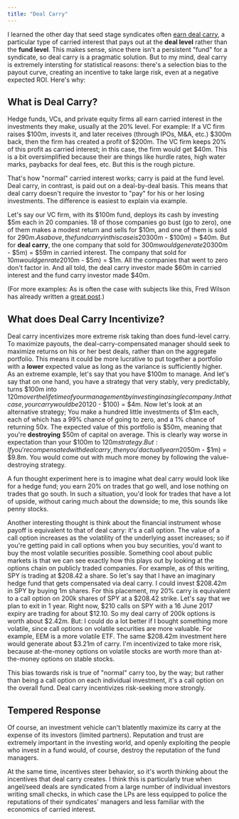 ```yaml
---
title: "Deal Carry"
---
```


I learned the other day that seed stage syndicates often [earn deal carry](https://angel.co/economics-syndicates), a particular type of carried interest that pays out at the **deal level** rather than the **fund level**. This makes sense, since there isn't a persistent "fund" for a syndicate, so deal carry is a pragmatic solution. But to my mind, deal carry is extremely intersting for statistical reasons: there's a selection bias to the payout curve, creating an incentive to take large risk, even at a negative expected ROI. Here's why:

## What is Deal Carry?

Hedge funds, VCs, and private equity firms all earn carried interest in the investments they make, usually at the 20% level. For example: If a VC firm raises $100m, invests it, and later receives (through IPOs, M&A, etc.) $300m back, then the firm has created a profit of $200m. The VC firm keeps 20% of this profit as carried interest; in this case, the firm would get $40m. This is a bit oversimplified because their are things like hurdle rates, high water marks, paybacks for deal fees, etc. But this is the rough picture.

That's how "normal" carried interest works; carry is paid at the fund level. Deal carry, in contrast, is paid out on a deal-by-deal basis. This means that deal carry doesn't require the investor to "pay" for his or her losing investments. The difference is easiest to explain via example.

Let's say our VC firm, with its $100m fund, deploys its cash by investing $5m each in 20 companies. 18 of those companies go bust (go to zero), one of them makes a modest return and sells for $10m, and one of them is sold for $290m. As above, the fund carry in this case is 20% x ($300m - $100m) = $40m. But for **deal carry**, the one company that sold for $300m would generate 20% x ($300m - $5m) = $59m in carried interest. The company that sold for $10m would genrate 20% x ($10m - $5m) = $1m. All the companies that went to zero don't factor in. And all told, the deal carry investor made $60m in carried interest and the fund carry investor made $40m.

(For more examples: As is often the case with subjects like this, Fred Wilson has already written a [great post](http://avc.com/2016/02/fund-level-vs-deal-by-deal-carry/).)

## What does Deal Carry Incentivize?

Deal carry incentivizes more extreme risk taking than does fund-level carry. To maximize payouts, the deal-carry-compensated manager should seek to maximize returns on his or her best deals, rather than on the aggregate portfolio. This means it could be more lucrative to put together a portfolio with a **lower** expected value as long as the variance is sufficiently higher. As an extreme example, let's say that you have $100m to manage. And let's say that on one hand, you have a strategy that very stably, very predictably, turns $100m into $120m over the lifetime of your management by investing in a single company. In that case, your carry would be 20% x ($120 - $100) = $4m. Now let's look at an alternative strategy; You make a hundred little investments of $1m each, each of which has a 99% chance of going to zero, and a 1% chance of returning 50x. The expected value of this portfolio is $50m, meaning that you're **destroying** $50m of capital on average. This is clearly way worse in expectation than your $100m to $120m strategy. But: If you're compensated with deal carry, then you'd actually earn 20% x ($50m - $1m) = $9.8m. You would come out with much more money by following the value-destroying strategy.

A fun thought experiment here is to imagine what deal carry would look like for a hedge fund; you earn 20% on trades that go well, and lose nothing on trades that go south. In such a situation, you'd look for trades that have a lot of upside, without caring much about the downside; to me, this sounds like penny stocks.

Another interesting thought is think about the financial instrument whose payoff is equivalent to that of deal carry: it's a call option. The value of a call option increases as the volatility of the underlying asset increases; so if you're getting paid in call options when you buy securities, you'd want to buy the most volatile securities possible. Something cool about public markets is that we can see exactly how this plays out by looking at the options chain on publicly traded companies. For example, as of this writing, SPY is trading at $208.42 a share. So let's say that I have an imaginary hedge fund that gets compensated via deal carry. I could invest $208.42m in SPY by buying 1m shares. For this placement, my 20% carry is equivalent to a call option on 200k shares of SPY at a $208.42 strike. Let's say that we plan to exit in 1 year. Right now, $210 calls on SPY with a 16 June 2017 expiry are trading for about $12.10. So my deal carry of 200k options is worth about $2.42m. But: I could do a lot better if I bought something more volatile, since call options on volatile securities are more valuable. For example, EEM is a more volatile ETF. The same $208.42m investment here would generate about $3.21m of carry. I'm incentivized to take more risk, because at-the-money options on volatile stocks are worth more than at-the-money options on stable stocks.

This bias towards risk is true of "normal" carry too, by the way; but rather than being a call option on each individual investment, it's a call option on the overall fund. Deal carry incentivizes risk-seeking more strongly.

## Tempered Response

Of course, an investment vehicle can't blatently maximize its carry at the expense of its investors (limited partners). Reputation and trust are extremely important in the investing world, and openly exploiting the people who invest in a fund would, of course, destroy the reputation of the fund managers.

At the same time, incentives steer behavior, so it's worth thinking about the incentives that deal carry creates. I think this is particularly true when angel/seed deals are syndicated from a large number of individual investors writing small checks, in which case the LPs are less equipped to police the reputations of their syndicates' managers and less familiar with the economics of carried interest.

